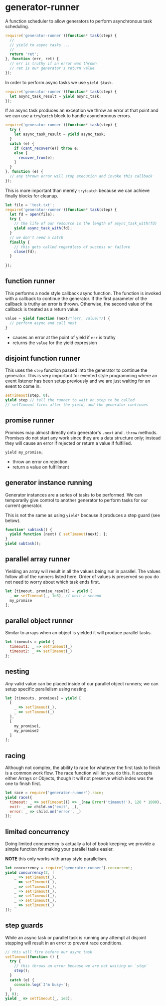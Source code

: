 # generator-runner

A function scheduler to allow generators to perform asynchronous task scheduling.

```javascript
require('generator-runner')(function* task(step) {
  //
  // yield to async tasks ...
  //
  return 'ret';
}, function (err, ret) {
  // err is truthy if an error was thrown
  // ret is our generator's return value
});
```

In order to perform async tasks we use `yield $task`.

```javascript
require('generator-runner')(function* task(step) {
  let async_task_result = yield async_task;
});
```

If an async task produces an exception we throw an error at that point and we
can use a `try`/`catch` block to handle asynchronous errors.

```javascript
require('generator-runner')(function* task(step) {
  try {
    let async_task_result = yield async_task;
  }
  catch (e) {
    if (cant_recover(e)) throw e;
    else {
      recover_from(e);
    }
  }
}, function (e) {
  // any thrown error will stop execution and invoke this callback
});
```

This is more important than merely `try`/`catch` because we can achieve finally
blocks for cleanup.

```javascript
let file = 'test.txt';
require('generator-runner')(function* task(step) {
  let fd = open(file);
  try {
    // the life of our resource is the length of async_task_with(fd)
    yield async_task_with(fd);
  }
  // we don't need a catch
  finally {
    // this gets called regardless of success or failure
    close(fd);
  }
  
});
```

## function runner

This performs a node style callback async function.
The function is invoked with a callback to continue the generator.
If the first parameter of the callback is truthy an error is thrown.
Otherwise, the second value of the callback is treated as a return value.

```javascript
value = yield function (next/*(err, value)*/) {
  // perform async and call next
}
```

* causes an error at the point of yield if `err` is truthy
* returns the `value` for the yield expression 

## disjoint function runner

This uses the `step` function passed into the generator to continue the
generator.
This is very important for evented style programming where an event listener
has been setup previously and we are just waiting for an event to come in.

```javascript
setTimeout(step, 0);
yield step // tell the runner to wait on step to be called
// setTimeout fires after the yield, and the generator continues
```

## promise runner

Promises map almost directly onto generator's `.next` and `.throw` methods.
Promises do not start any work since they are a data structure only;
instead they will cause an error if rejected or return a value if fulfilled.

```
yield my_promise;
```

* throw an error on rejection 
* return a value on fulfillment

## generator instance running

Generator instances are a series of tasks to be performed.
We can temporarily give control to another generator to perform tasks
for our current generator.

This is not the same as using `yield*` because it produces a step guard
(see below).

```javascript
function* subtask() {
  yield function (next) { setTimeout(next); };
}
yield subtask();
```

## parallel array runner

Yielding an array will result in all the values being run in parallel.
The values follow all of the runners listed here.
Order of values is preserved so you do not need to worry about which task ends
first.

```javascript
let [timeout, promise_result] = yield [
  _ => setTimeout(_, 1e3), // wait a second
  my_promise
];
``` 


## parallel object runner

Similar to arrays when an object is yielded it will produce parallel tasks.

```javascript
let timeouts = yield {
  timeout1: _ => setTimeout(_)
  timeout2: _ => setTimeout(_)
};
```

## nesting

*Any* valid value can be placed inside of our parallel object runners;
we can setup specific parallelism using nesting.

```javascript
let [timeouts, promises] = yield [
  [
    _ => setTimeout(_),
    _ => setTimeout(_)
  ],
  [
    my_promise1,
    my_promise2
  ]
];
```

## racing 

Although not complex, the ability to race for whatever the first task to finish
is a common work flow.
The race function will let you do this.
It accepts either Arrays or Objects, though it will not preserve which index was
the one to finish first.

```javascript
let race = require('generator-runner').race;
yield race({
  timeout: _ => setTimeout(() => _(new Error('timeout!'), 120 * 1000),
  exit: _ => child.on('exit', _),
  error: _ => child.on('error', _)
});
```

## limited concurrency

Doing limited concurrency is actually a lot of book keeping;
we provide a simple function for making your parallel tasks easier.

**NOTE** this only works with array style parallelism.

```javascript
let concurrency = require('generator-runner').concurrent;
yield concurrency(2, [
    _ => setTimeout(_),
    _ => setTimeout(_),
    _ => setTimeout(_),
    _ => setTimeout(_),
    _ => setTimeout(_),
    _ => setTimeout(_),
    _ => setTimeout(_)
]);
```

## step guards

While an async task or parallel task is running any attempt at disjoint
stepping will result in an error to prevent race conditions.

```javascript
// this will fire before our async task
setTimeout(function () {
  try {
    // this throws an error because we are not waiting on `step`
    step();
  }
  catch (e) {
    console.log(`I'm busy~`);
  }
}, 0);
yield _ => setTimeout(_, 1e3);
```
